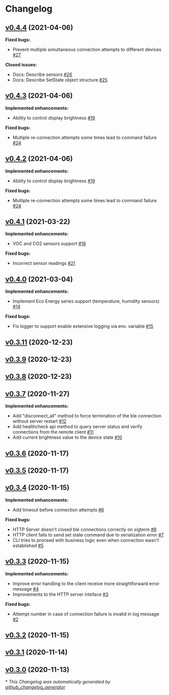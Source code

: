 # Changelog

## [v0.4.4](https://github.com/corvis/prana_rc/tree/v0.4.4) (2021-04-06)

**Fixed bugs:**

- Prevent multiple simultaneous connection attempts to different devices [\#27](https://github.com/corvis/prana_rc/issues/27)

**Closed issues:**

- Docs: Describe sensors [\#26](https://github.com/corvis/prana_rc/issues/26)
- Docs: Describe SetState object structure [\#25](https://github.com/corvis/prana_rc/issues/25)

## [v0.4.3](https://github.com/corvis/prana_rc/tree/v0.4.3) (2021-04-06)

**Implemented enhancements:**
  
- Ability to control display brightness [\#19](https://github.com/corvis/prana_rc/issues/19)
  
**Fixed bugs:**
 
- Multiple re-connection attempts some times lead to command failure [\#24](https://github.com/corvis/prana_rc/issues/24)
  

## [v0.4.2](https://github.com/corvis/prana_rc/tree/v0.4.2) (2021-04-06)

**Implemented enhancements:**

- Ability to control display brightness [\#19](https://github.com/corvis/prana_rc/issues/19)

**Fixed bugs:**

- Multiple re-connection attempts some times lead to command failure [\#24](https://github.com/corvis/prana_rc/issues/24)

## [v0.4.1](https://github.com/corvis/prana_rc/tree/v0.4.1) (2021-03-22)

**Implemented enhancements:**

- VOC and CO2 sensors support [\#18](https://github.com/corvis/prana_rc/issues/18)

**Fixed bugs:**

- Incorrect sensor readings [\#21](https://github.com/corvis/prana_rc/issues/21)

## [v0.4.0](https://github.com/corvis/prana_rc/tree/v0.4.0) (2021-03-04)

**Implemented enhancements:**

- Implement Eco Energy series support \(temperature, humidity sensors\) [\#14](https://github.com/corvis/prana_rc/issues/14)

**Fixed bugs:**

- Fix logger to support enable extensive logging via env. variable [\#15](https://github.com/corvis/prana_rc/issues/15)

## [v0.3.11](https://github.com/corvis/prana_rc/tree/v0.3.11) (2020-12-23)

## [v0.3.9](https://github.com/corvis/prana_rc/tree/v0.3.9) (2020-12-23)

## [v0.3.8](https://github.com/corvis/prana_rc/tree/v0.3.8) (2020-12-23)

## [v0.3.7](https://github.com/corvis/prana_rc/tree/v0.3.7) (2020-11-27)

**Implemented enhancements:**

- Add "disconnect\_all" method to force termination of the ble connection without server restart [\#12](https://github.com/corvis/prana_rc/issues/12)
- Add healthcheck api method to query server status and verify connections from the remote client [\#11](https://github.com/corvis/prana_rc/issues/11)
- Add current brightness value to the device state [\#10](https://github.com/corvis/prana_rc/issues/10)

## [v0.3.6](https://github.com/corvis/prana_rc/tree/v0.3.6) (2020-11-17)

## [v0.3.5](https://github.com/corvis/prana_rc/tree/v0.3.5) (2020-11-17)

## [v0.3.4](https://github.com/corvis/prana_rc/tree/v0.3.4) (2020-11-15)

**Implemented enhancements:**

- Add timeout before connection attempts [\#6](https://github.com/corvis/prana_rc/issues/6)

**Fixed bugs:**

- HTTP Server doesn't closed ble connections correctly on sigterm [\#8](https://github.com/corvis/prana_rc/issues/8)
- HTTP client fails to send set state command due to serialization error [\#7](https://github.com/corvis/prana_rc/issues/7)
- CLI tries to proceed with business logic even when connection wasn't established [\#5](https://github.com/corvis/prana_rc/issues/5)

## [v0.3.3](https://github.com/corvis/prana_rc/tree/v0.3.3) (2020-11-15)

**Implemented enhancements:**

- Improve error handling to the client receive more straightforward error message [\#4](https://github.com/corvis/prana_rc/issues/4)
- Improvements to the HTTP server inteface [\#3](https://github.com/corvis/prana_rc/issues/3)

**Fixed bugs:**

- Attempt number in case of connection failure is invalid in log message [\#2](https://github.com/corvis/prana_rc/issues/2)

## [v0.3.2](https://github.com/corvis/prana_rc/tree/v0.3.2) (2020-11-15)

## [v0.3.1](https://github.com/corvis/prana_rc/tree/v0.3.1) (2020-11-14)

## [v0.3.0](https://github.com/corvis/prana_rc/tree/v0.3.0) (2020-11-13)



\* *This Changelog was automatically generated by [github_changelog_generator](https://github.com/github-changelog-generator/github-changelog-generator)*
